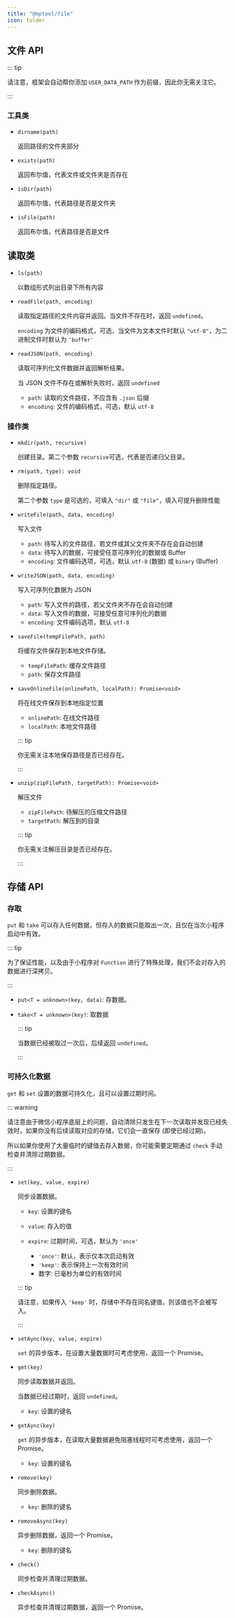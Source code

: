 ```yaml
---
title: "@mptool/file"
icon: folder
---
```


## 文件 API

::: tip

请注意，框架会自动帮你添加 `USER_DATA_PATH` 作为前缀，因此你无需关注它。

:::

### 工具类

- `dirname(path)`

  返回路径的文件夹部分

- `exists(path)`

  返回布尔值，代表文件或文件夹是否存在

- `isDir(path)`

  返回布尔值，代表路径是否是文件夹

- `isFile(path)`

  返回布尔值，代表路径是否是文件

## 读取类

- `ls(path)`

  以数组形式列出目录下所有内容

- `readFile(path, encoding)`

  读取指定路径的文件内容并返回。当文件不存在时，返回 `undefined`。

  `encoding` 为文件的编码格式，可选，当文件为文本文件时默认 `"utf-8"`，为二进制文件时默认为 `'buffer'`

- `readJSON(path, encoding)`

  读取可序列化文件数据并返回解析结果。

  当 JSON 文件不存在或解析失败时，返回 `undefined`

  - `path`: 读取的文件路径，不应含有 `.json` 后缀
  - `encoding`: 文件的编码格式，可选，默认 `utf-8`

### 操作类

- `mkdir(path, recursive)`

  创建目录。第二个参数 `recursive`可选，代表是否递归父目录。

- `rm(path, type): void`

  删除指定路径。

  第二个参数 `type` 是可选的，可填入 `"dir"` 或 `"file"`，填入可提升删除性能

- `writeFile(path, data, encoding)`

  写入文件

  - `path`: 待写入的文件路径，若文件或其父文件夹不存在会自动创建
  - `data`: 待写入的数据，可接受任意可序列化的数据或 Buffer
  - `encoding`: 文件编码选项，可选，默认 `utf-8` (数据) 或 `binary` (Buffer)

- `writeJSON(path, data, encoding)`

  写入可序列化数据为 JSON

  - `path`: 写入文件的路径，若父文件夹不存在会自动创建
  - `data`: 写入文件的数据，可接受任意可序列化的数据
  - `encoding`: 文件编码选项，默认 `utf-8`

- `saveFile(tempFilePath, path)`

  将缓存文件保存到本地文件存储。

  - `tempFilePath`: 缓存文件路径
  - `path`: 保存文件路径

- `saveOnlineFile(onlinePath, localPath): Promise<void>`

  将在线文件保存到本地指定位置

  - `onlinePath`: 在线文件路径
  - `localPath`: 本地文件路径

  ::: tip

  你无需关注本地保存路径是否已经存在。

  :::

- `unzip(zipFilePath, targetPath): Promise<void>`

  解压文件

  - `zipFilePath`: 待解压的压缩文件路径
  - `targetPath`: 解压到的目录

  ::: tip

  你无需关注解压目录是否已经存在。

  :::

## 存储 API

### 存取

`put` 和 `take` 可以存入任何数据，但存入的数据只能取出一次，且仅在当次小程序启动中有效。

::: tip

为了保证性能，以及由于小程序对 `Function` 进行了特殊处理，我们不会对存入的数据进行深拷贝。

:::

- `put<T = unknown>(key, data)`: 存数据。
- `take<T = unknown>(key)`: 取数据

  ::: tip

  当数据已经被取过一次后，后续返回 `undefined`。

  :::

### 可持久化数据

`get` 和 `set` 设置的数据可持久化，且可以设置过期时间。

::: warning

请注意由于微信小程序底层上的问题，自动清除只发生在下一次读取并发现已经失效时，如果你没有后续读取对应的存储，它们会一直保存 (即使已经过期)。

所以如果你使用了大量临时的键值去存入数据，你可能需要定期通过 `check` 手动检查并清除过期数据。

:::

- `set(key, value, expire)`

  同步设置数据。

  - `key`: 设置的键名

  - `value`: 存入的值

  - `expire`: 过期时间，可选，默认为 `'once'`

    - `'once'`: 默认，表示仅本次启动有效
    - `'keep'`: 表示保持上一次有效时间
    - 数字: 已毫秒为单位的有效时间

  ::: tip

  请注意，如果传入 `'keep'` 时，存储中不存在同名键值，则该值也不会被写入。

  :::

- `setAync(key, value, expire)`

  `set` 的异步版本，在设置大量数据时可考虑使用，返回一个 Promise。

- `get(key)`

  同步读取数据并返回。

  当数据已经过期时，返回 `undefined`。

  - `key`: 设置的键名

- `getAync(key)`

  `get` 的异步版本，在读取大量数据避免阻塞线程时可考虑使用，返回一个 Promise。

  - `key`: 设置的键名

- `remove(key)`

  同步删除数据。

  - `key`: 删除的键名

- `removeAsync(key)`

  异步删除数据，返回一个 Promise。

  - `key`: 删除的键名

- `check()`

  同步检查并清理过期数据。

- `checkAsync()`

  异步检查并清理过期数据，返回一个 Promise。
